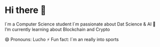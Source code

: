 # Hi there 👋

I´m a Computer Science student
I´m passionate about Dat Science & AI
🌱 I’m currently learning about Blockchain and Crypto

😄 Pronouns: Lucho
⚡ Fun fact: I´m an really into sports


